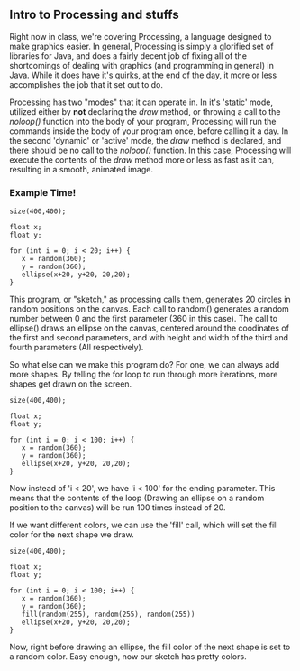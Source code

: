 ## Intro to Processing and stuffs

Right now in class, we're covering Processing, a language designed to make graphics easier. In general, Processing is simply a glorified set of libraries for Java, and does a fairly decent job of fixing all of the shortcomings of dealing with graphics (and programming in general) in Java. While it does have it's quirks, at the end of the day, it more or less accomplishes the job that it set out to do.

Processing has two "modes" that it can operate in. In it's 'static' mode, utilized either by **not** declaring the *draw* method, or throwing a call to the *noloop()* function into the body of your program, Processing will run the commands inside the body of your program once, before calling it a day. In the second 'dynamic' or 'active' mode, the *draw* method is declared, and there should be no call to the *noloop()* function. In this case, Processing will execute the contents of the *draw* method more or less as fast as it can, resulting in a smooth, animated image.

### Example Time!
```
size(400,400);

float x;
float y;

for (int i = 0; i < 20; i++) {
   x = random(360);
   y = random(360);
   ellipse(x+20, y+20, 20,20);
} 
```
<canvas data-processing-sources="{{static_url('processing/ellipses.pde')}}"></canvas>

This program, or "sketch," as processing calls them, generates 20 circles in random positions on the canvas. Each call to random() generates a random number between 0 and the first parameter (360 in this case). The call to ellipse() draws an ellipse on the canvas, centered around the coodinates of the first and second parameters, and with height and width of the third and fourth parameters (All respectively).

So what else can we make this program do? For one, we can always add more shapes. By telling the for loop to run through more iterations, more shapes get drawn on the screen.
```
size(400,400);

float x;
float y;

for (int i = 0; i < 100; i++) {
   x = random(360);
   y = random(360);
   ellipse(x+20, y+20, 20,20);
} 
```

Now instead of 'i < 20', we have 'i < 100' for the ending parameter. This means that the contents of the loop (Drawing an ellipse on a random position to the canvas) will be run 100 times instead of 20.

<canvas data-processing-sources="{{static_url('processing/moarEllipses.pde')}}"></canvas>

If we want different colors, we can use the 'fill' call, which will set the fill color for the next shape we draw.
```
size(400,400);

float x;
float y;

for (int i = 0; i < 100; i++) {
   x = random(360);
   y = random(360);
   fill(random(255), random(255), random(255))
   ellipse(x+20, y+20, 20,20);
} 
```

Now, right before drawing an ellipse, the fill color of the next shape is set to a random color. Easy enough, now our sketch has pretty colors.

<canvas data-processing-sources="{{static_url('processing/moarColorsAndEllipses.pde')}}"></canvas>
